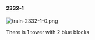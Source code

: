 #### 2332-1
![train-2332-1-0.png](https://github.com/lil-lab/nlvr/raw/master/nlvr/train/images/37/train-2332-1-0.png "train-2332-1-0.png")

There is 1 tower with 2 blue blocks